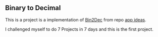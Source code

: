 ## Binary to Decimal

This is a project is a implementation of [Bin2Dec](https://github.com/florinpop17/app-ideas/blob/master/Projects/1-Beginner/Bin2Dec-App.md) from repo [app ideas](https://github.com/florinpop17/app-ideas).

I challenged myself to do 7 Projects in 7 days and this is the first project.
